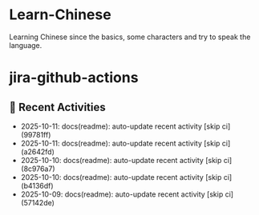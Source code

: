 # Learn-Chinese
Learning Chinese since the basics, some characters and try to speak the language.

# jira-github-actions
## 📌 Recent Activities
<!--START_SECTION:activity-->
- 2025-10-11: docs(readme): auto-update recent activity [skip ci] (99781ff)
- 2025-10-11: docs(readme): auto-update recent activity [skip ci] (a2642fd)
- 2025-10-10: docs(readme): auto-update recent activity [skip ci] (8c976a7)
- 2025-10-10: docs(readme): auto-update recent activity [skip ci] (b4136df)
- 2025-10-09: docs(readme): auto-update recent activity [skip ci] (57142de)
<!--END_SECTION:activity-->

